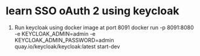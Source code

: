 # learn SSO oAuth 2 using keycloak

1) Run keycloak using docker image at port 8091
   docker run -p 8091:8080 -e KEYCLOAK_ADMIN=admin -e KEYCLOAK_ADMIN_PASSWORD=admin quay.io/keycloak/keycloak:latest start-dev
